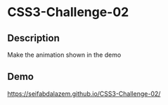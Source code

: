 # CSS3-Challenge-02

## Description 
Make the animation shown in the demo

## Demo
<https://seifabdalazem.github.io/CSS3-Challenge-02/>
